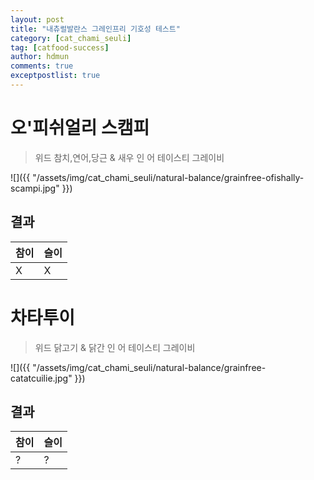 ```yaml
---
layout: post
title: "내츄럴발란스 그레인프리 기호성 테스트"
category: [cat_chami_seuli]
tag: [catfood-success]
author: hdmun
comments: true
exceptpostlist: true
---
```


# 오'피쉬얼리 스캠피
> 위드 참치,연어,당근 & 새우 인 어 테이스티 그레이비

![]({{ "/assets/img/cat_chami_seuli/natural-balance/grainfree-ofishally-scampi.jpg" }})

## 결과

| 참이 | 슬이 |
| --- | --- |
| X | X |


# 차타투이
> 위드 닭고기 & 닭간 인 어 테이스티 그레이비

![]({{ "/assets/img/cat_chami_seuli/natural-balance/grainfree-catatcuilie.jpg" }})

## 결과

| 참이 | 슬이 |
| --- | --- |
| ? | ? |
